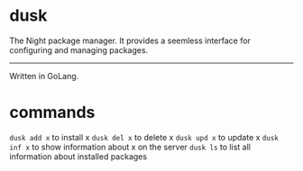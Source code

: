 # dusk

The Night package manager. It provides a seemless interface for configuring and managing packages.

---

Written in GoLang.
# commands
`dusk add x` to install x
`dusk del x` to delete x
`dusk upd x` to update x
`dusk inf x` to show information about x on the server
`dusk ls` to list all information about installed packages